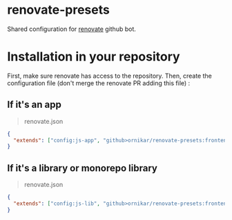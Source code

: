 # renovate-presets

Shared configuration for [renovate](https://renovatebot.com/) github bot.

# Installation in your repository

First, make sure renovate has access to the repository.
Then, create the configuration file (don't merge the renovate PR adding this file) :

## If it's an app

> renovate.json

```json
{
  "extends": ["config:js-app", "github>ornikar/renovate-presets:frontend"]
}
```

## If it's a library or monorepo library

> renovate.json

```json
{
  "extends": ["config:js-lib", "github>ornikar/renovate-presets:frontend"]
}
```

